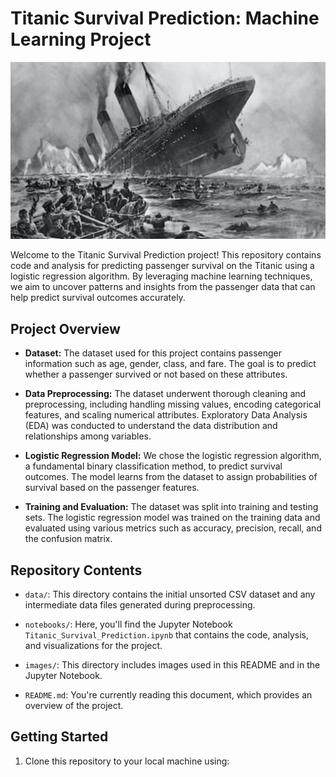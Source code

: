 # Titanic Survival Prediction: Machine Learning Project

![Titanic](titanic.jpeg)

Welcome to the Titanic Survival Prediction project! This repository contains code and analysis for predicting passenger survival on the Titanic using a logistic regression algorithm. By leveraging machine learning techniques, we aim to uncover patterns and insights from the passenger data that can help predict survival outcomes accurately.

## Project Overview

- **Dataset:** The dataset used for this project contains passenger information such as age, gender, class, and fare. The goal is to predict whether a passenger survived or not based on these attributes.

- **Data Preprocessing:** The dataset underwent thorough cleaning and preprocessing, including handling missing values, encoding categorical features, and scaling numerical attributes. Exploratory Data Analysis (EDA) was conducted to understand the data distribution and relationships among variables.

- **Logistic Regression Model:** We chose the logistic regression algorithm, a fundamental binary classification method, to predict survival outcomes. The model learns from the dataset to assign probabilities of survival based on the passenger features.

- **Training and Evaluation:** The dataset was split into training and testing sets. The logistic regression model was trained on the training data and evaluated using various metrics such as accuracy, precision, recall, and the confusion matrix.

## Repository Contents

- `data/`: This directory contains the initial unsorted CSV dataset and any intermediate data files generated during preprocessing.

- `notebooks/`: Here, you'll find the Jupyter Notebook `Titanic_Survival_Prediction.ipynb` that contains the code, analysis, and visualizations for the project.

- `images/`: This directory includes images used in this README and in the Jupyter Notebook.

- `README.md`: You're currently reading this document, which provides an overview of the project.

## Getting Started

1. Clone this repository to your local machine using:

